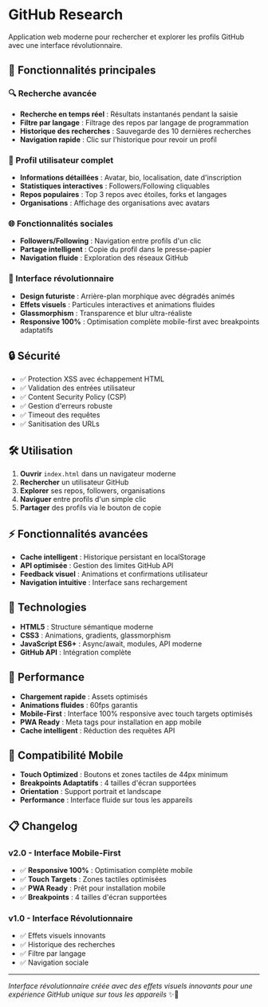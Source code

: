 # GitHub Research

Application web moderne pour rechercher et explorer les profils GitHub avec une interface révolutionnaire.

## 🚀 Fonctionnalités principales

### 🔍 Recherche avancée
- **Recherche en temps réel** : Résultats instantanés pendant la saisie
- **Filtre par langage** : Filtrage des repos par langage de programmation
- **Historique des recherches** : Sauvegarde des 10 dernières recherches
- **Navigation rapide** : Clic sur l'historique pour revoir un profil

### 👤 Profil utilisateur complet
- **Informations détaillées** : Avatar, bio, localisation, date d'inscription
- **Statistiques interactives** : Followers/Following cliquables
- **Repos populaires** : Top 3 repos avec étoiles, forks et langages
- **Organisations** : Affichage des organisations avec avatars

### 🌐 Fonctionnalités sociales
- **Followers/Following** : Navigation entre profils d'un clic
- **Partage intelligent** : Copie du profil dans le presse-papier
- **Navigation fluide** : Exploration des réseaux GitHub

### 🎨 Interface révolutionnaire
- **Design futuriste** : Arrière-plan morphique avec dégradés animés
- **Effets visuels** : Particules interactives et animations fluides
- **Glassmorphism** : Transparence et blur ultra-réaliste
- **Responsive 100%** : Optimisation complète mobile-first avec breakpoints adaptatifs

## 🔒 Sécurité

- ✅ Protection XSS avec échappement HTML
- ✅ Validation des entrées utilisateur
- ✅ Content Security Policy (CSP)
- ✅ Gestion d'erreurs robuste
- ✅ Timeout des requêtes
- ✅ Sanitisation des URLs

## 🛠️ Utilisation

1. **Ouvrir** `index.html` dans un navigateur moderne
2. **Rechercher** un utilisateur GitHub
3. **Explorer** ses repos, followers, organisations
4. **Naviguer** entre profils d'un simple clic
5. **Partager** des profils via le bouton de copie

## ⚡ Fonctionnalités avancées

- **Cache intelligent** : Historique persistant en localStorage
- **API optimisée** : Gestion des limites GitHub API
- **Feedback visuel** : Animations et confirmations utilisateur
- **Navigation intuitive** : Interface sans rechargement

## 🎯 Technologies

- **HTML5** : Structure sémantique moderne
- **CSS3** : Animations, gradients, glassmorphism
- **JavaScript ES6+** : Async/await, modules, API moderne
- **GitHub API** : Intégration complète

## 🚀 Performance

- **Chargement rapide** : Assets optimisés
- **Animations fluides** : 60fps garantis
- **Mobile-First** : Interface 100% responsive avec touch targets optimisés
- **PWA Ready** : Meta tags pour installation en app mobile
- **Cache intelligent** : Réduction des requêtes API

## 📱 Compatibilité Mobile

- **Touch Optimized** : Boutons et zones tactiles de 44px minimum
- **Breakpoints Adaptatifs** : 4 tailles d'écran supportées
- **Orientation** : Support portrait et landscape
- **Performance** : Interface fluide sur tous les appareils

## 📋 Changelog

### v2.0 - Interface Mobile-First
- ✅ **Responsive 100%** : Optimisation complète mobile
- ✅ **Touch Targets** : Zones tactiles optimisées
- ✅ **PWA Ready** : Prêt pour installation mobile
- ✅ **Breakpoints** : 4 tailles d'écran supportées

### v1.0 - Interface Révolutionnaire
- ✅ Effets visuels innovants
- ✅ Historique des recherches
- ✅ Filtre par langage
- ✅ Navigation sociale

---

*Interface révolutionnaire créée avec des effets visuels innovants pour une expérience GitHub unique sur tous les appareils* ✨📱